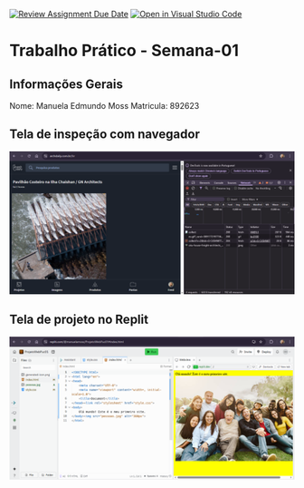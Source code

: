 [![Review Assignment Due Date](https://classroom.github.com/assets/deadline-readme-button-22041afd0340ce965d47ae6ef1cefeee28c7c493a6346c4f15d667ab976d596c.svg)](https://classroom.github.com/a/Ue6hVgM5)
[![Open in Visual Studio Code](https://classroom.github.com/assets/open-in-vscode-2e0aaae1b6195c2367325f4f02e2d04e9abb55f0b24a779b69b11b9e10269abc.svg)](https://classroom.github.com/online_ide?assignment_repo_id=18643914&assignment_repo_type=AssignmentRepo)
# Trabalho Prático - Semana-01

## Informações Gerais
Nome: Manuela Edmundo Moss
Matricula: 892623

## Tela de inspeção com navegador
![alt text](PrintArchdaily.png)

## Tela de projeto no Replit
![alt text](PrintReplit.png)
